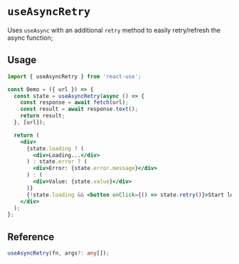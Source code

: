 # `useAsyncRetry`

Uses `useAsync` with an additional `retry` method to easily retry/refresh the async function;

## Usage

```jsx
import { useAsyncRetry } from 'react-use';

const Demo = ({ url }) => {
  const state = useAsyncRetry(async () => {
    const response = await fetch(url);
    const result = await response.text();
    return result;
  }, [url]);

  return (
    <div>
      {state.loading ? (
        <div>Loading...</div>
      ) : state.error ? (
        <div>Error: {state.error.message}</div>
      ) : (
        <div>Value: {state.value}</div>
      )}
      {!state.loading && <button onClick={() => state.retry()}>Start loading</button>}
    </div>
  );
};
```

## Reference

<!-- eslint-skip -->

```ts
useAsyncRetry(fn, args?: any[]);
```
